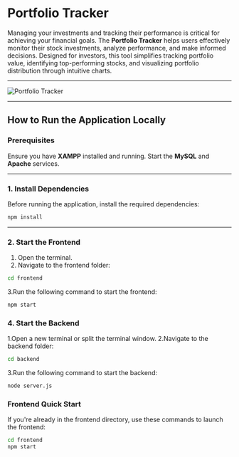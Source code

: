 # Portfolio Tracker

Managing your investments and tracking their performance is critical for achieving your financial goals. The **Portfolio Tracker** helps users effectively monitor their stock investments, analyze performance, and make informed decisions. Designed for investors, this tool simplifies tracking portfolio value, identifying top-performing stocks, and visualizing portfolio distribution through intuitive charts.

---

![Portfolio Tracker](https://github.com/Harshani00/Property_Price_Prediction_System/assets/91328513/f96318c7-7b50-49e6-8455-795c577e6b6b)

---

## How to Run the Application Locally

### Prerequisites
Ensure you have **XAMPP** installed and running. Start the **MySQL** and **Apache** services.

---

### 1. Install Dependencies
Before running the application, install the required dependencies:

```bash
npm install
```
---
### 2. Start the Frontend

1. Open the terminal.  
2. Navigate to the frontend folder:  
```bash
cd frontend 
```
3.Run the following command to start the frontend:
```bash
npm start
```
### 4. Start the Backend
1.Open a new terminal or split the terminal window.
2.Navigate to the backend folder:
```bash
cd backend
```
3.Run the following command to start the backend:
```bash
node server.js
```

### Frontend Quick Start

If you're already in the frontend directory, use these commands to launch the frontend:
```bash
cd frontend
npm start
```
